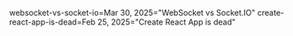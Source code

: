 websocket-vs-socket-io=Mar 30, 2025="WebSocket vs Socket.IO"
create-react-app-is-dead=Feb 25, 2025="Create React App is dead"
